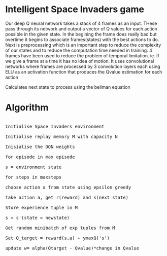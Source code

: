 # Intelligent Space Invaders game

Our deep Q neural network takes a stack of 4 frames as an input. THese pass through its network and output a vector of Q values for each action possible in the given state.
In the begining the frame does really bad but overtime it begins to associate frames(states) with the best actions to do.
Next is preprocessing which is an important step to reduce the complexity of our states and to reduce the computation time needed in training. 4 frames have been used to reduce the problem of temporal limitation. ie. If we give a frame at a time it has no idea of motion.
It uses convolutional networks where frames are processed by 3 convolution layers each using ELU as an activation function that produces the Qvalue estimation for each action

Calculates next state to process using the bellman equation

# Algorithm
  <pre>
  <br />Initialise Space Invaders environment
  <br />Initialise replay memory M with capacity N
  <br />Inisialise the DQN weights
  <br />for episode in max episode
    <br />s = environment state
    <br />for steps in maxsteps
      <br />choose action a from state using epsilon greedy
      <br />Take action a, get r(reward) and s(next state)
      <br />Store experience tuple<a,a,r,s> in M
      <br />s = s'(state = newstate)
      <br />Get random minibatch of exp tuples from M
      <br />Set Q_target = reward(s,a) + ymaxQ('s')
      <br />update w= alpha(Qtarget - Qvalue)*change in Qvalue
  </pre>
